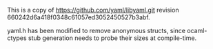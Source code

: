 This is a copy of https://github.com/yaml/libyaml.git
revision 660242d6a418f0348c61057ed3052450527b3abf.

yaml.h has been modified to remove anonymous structs, since ocaml-ctypes stub
generation needs to probe their sizes at compile-time.

